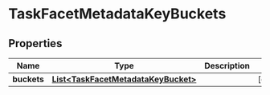 

# TaskFacetMetadataKeyBuckets

## Properties

Name | Type | Description | Notes
------------ | ------------- | ------------- | -------------
**buckets** | [**List&lt;TaskFacetMetadataKeyBucket&gt;**](TaskFacetMetadataKeyBucket.md) |  |  [optional]



